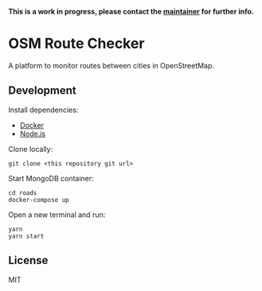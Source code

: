**This is a work in progress, please contact the [maintainer](https://github.com/vgeorge) for further info.**

# OSM Route Checker

A platform to monitor routes between cities in OpenStreetMap. 

## Development

Install dependencies:

- [Docker](https://www.docker.com/)
- [Node.js](https://nodejs.org)

Clone locally:
    
    git clone <this repository git url> 
    
Start MongoDB container:
    
    cd roads
    docker-compose up

Open a new terminal and run:
    
    yarn
    yarn start

## License

MIT